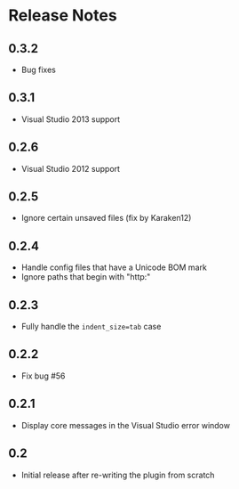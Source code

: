 # Release Notes

## 0.3.2

* Bug fixes

## 0.3.1

* Visual Studio 2013 support

## 0.2.6

* Visual Studio 2012 support

## 0.2.5

* Ignore certain unsaved files (fix by Karaken12)

## 0.2.4

* Handle config files that have a Unicode BOM mark
* Ignore paths that begin with "http:"

## 0.2.3

* Fully handle the `indent_size=tab` case

## 0.2.2

* Fix bug #56

## 0.2.1

* Display core messages in the Visual Studio error window

## 0.2

* Initial release after re-writing the plugin from scratch
